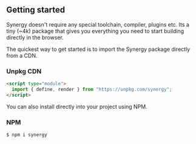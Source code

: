 ## Getting started

Synergy doesn't require any special toolchain, compiler, plugins etc. Its a tiny (~4k) package that gives you everything you need to start building directly in the browser.

The quickest way to get started is to import the Synergy package directly from a CDN.

### Unpkg CDN

```html
<script type="module">
  import { define, render } from "https://unpkg.com/synergy";
</script>
```

You can also install directly into your project using NPM.

### NPM

```bash
$ npm i synergy
```
